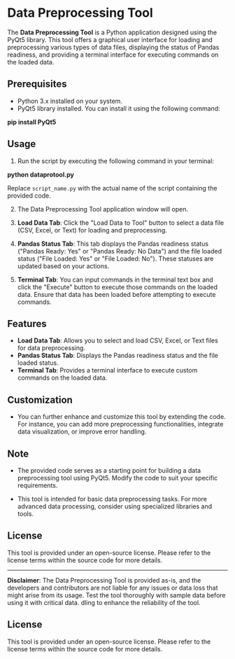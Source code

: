 # Data Preprocessing Tool

The **Data Preprocessing Tool** is a Python application designed using the PyQt5 library. This tool offers a graphical user interface for loading and preprocessing various types of data files, displaying the status of Pandas readiness, and providing a terminal interface for executing commands on the loaded data.

## Prerequisites

- Python 3.x installed on your system.
- PyQt5 library installed. You can install it using the following command:

**pip install PyQt5**

## Usage

1. Run the script by executing the following command in your terminal:

**python dataprotool.py**

Replace `script_name.py` with the actual name of the script containing the provided code.

2. The Data Preprocessing Tool application window will open.

3. **Load Data Tab**: Click the "Load Data to Tool" button to select a data file (CSV, Excel, or Text) for loading and preprocessing.

4. **Pandas Status Tab**: This tab displays the Pandas readiness status ("Pandas Ready: Yes" or "Pandas Ready: No Data") and the file loaded status ("File Loaded: Yes" or "File Loaded: No"). These statuses are updated based on your actions.

5. **Terminal Tab**: You can input commands in the terminal text box and click the "Execute" button to execute those commands on the loaded data. Ensure that data has been loaded before attempting to execute commands.

## Features

- **Load Data Tab**: Allows you to select and load CSV, Excel, or Text files for data preprocessing.
- **Pandas Status Tab**: Displays the Pandas readiness status and the file loaded status.
- **Terminal Tab**: Provides a terminal interface to execute custom commands on the loaded data.

## Customization

- You can further enhance and customize this tool by extending the code. For instance, you can add more preprocessing functionalities, integrate data visualization, or improve error handling.

## Note

- The provided code serves as a starting point for building a data preprocessing tool using PyQt5. Modify the code to suit your specific requirements.

- This tool is intended for basic data preprocessing tasks. For more advanced data processing, consider using specialized libraries and tools.

## License

This tool is provided under an open-source license. Please refer to the license terms within the source code for more details.

---

**Disclaimer**: The Data Preprocessing Tool is provided as-is, and the developers and contributors are not liable for any issues or data loss that might arise from its usage. Test the tool thoroughly with sample data before using it with critical data.
dling to enhance the reliability of the tool.

## License
This tool is provided under an open-source license. Please refer to the license terms within the source code for more details.

